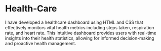 # Health-Care
I have developed a healthcare dashboard using HTML and CSS that effectively monitors vital health metrics including steps taken, respiration rate, and heart rate. 
This intuitive dashboard provides users with real-time insights into their health statistics, allowing for informed decision-making and proactive health management.
